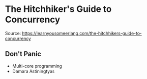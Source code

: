 # The Hitchhiker's Guide to Concurrency

Source: https://learnyousomeerlang.com/the-hitchhikers-guide-to-concurrency

## Don't Panic

- Multi-core programming
- Damara Astiningtyas
